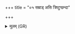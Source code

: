 +++
title = "०५ सम्राड् असि त्रिष्टुप्छन्दा"

+++
<details><summary>मूलम् (GR)</summary>

सम्राड् असि त्रिष्टुप्छन्दा अनु त्वा रभे  
स्वस्ति मा सं पारय ॥
</details>